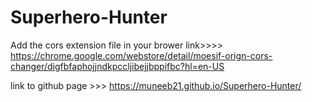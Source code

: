 # Superhero-Hunter
Add the cors extension file in your brower
link>>>>  https://chrome.google.com/webstore/detail/moesif-orign-cors-changer/digfbfaphojjndkpccljibejjbppifbc?hl=en-US

link to github page >>> https://muneeb21.github.io/Superhero-Hunter/
